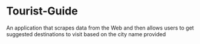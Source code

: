 # Tourist-Guide

An application that scrapes data from the Web and then allows users to get suggested destinations to visit based on the city name provided
